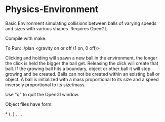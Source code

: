 # Physics-Environment
Basic Environment simulating collisions between balls of varying speeds and sizes with various shapes. 
Requires OpenGL

Compile with make.

To Run:
  ./plan <objects txt file> <gravity on or off (1 on, 0 off)>
  
  Clicking and holding will spawn a new ball in the environment, the longer the click is held the bigger the ball get.
  Releasing the click will create that ball. If the growing ball hits a boundary, object or other ball it will stop
  growing and be created. Balls can not be created within an existing ball or object. A ball is initialized with
  a mass proportional to its size and a speed inversely proportional to its size/mass. 
  
  Use "q" to quit the OpenGl window.

Object files have form:

  <Number of objects in file>
  *<Number of vertices of object>
  (<x coord>, <y coord>)
  .
  .
  .
  
  
